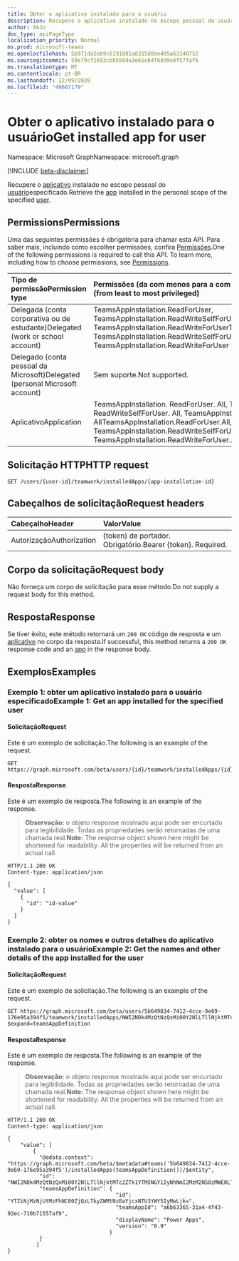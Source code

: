 ```yaml
---
title: Obter o aplicativo instalado para o usuário
description: Recupere o aplicativo instalado no escopo pessoal do usuário especificado.
author: AkJo
doc_type: apiPageType
localization_priority: Normal
ms.prod: microsoft-teams
ms.openlocfilehash: 5b971da2eb9c6191001a8315d0ee495a63140752
ms.sourcegitcommit: 59e79cf2693cbb550da3e61eb4f68d9e0f57faf6
ms.translationtype: MT
ms.contentlocale: pt-BR
ms.lasthandoff: 12/09/2020
ms.locfileid: "49607179"
---
```

# <a name="get-installed-app-for-user"></a><span data-ttu-id="4f46f-103">Obter o aplicativo instalado para o usuário</span><span class="sxs-lookup"><span data-stu-id="4f46f-103">Get installed app for user</span></span>

<span data-ttu-id="4f46f-104">Namespace: Microsoft Graph</span><span class="sxs-lookup"><span data-stu-id="4f46f-104">Namespace: microsoft.graph</span></span>

[!INCLUDE [beta-disclaimer](../../includes/beta-disclaimer.md)]

<span data-ttu-id="4f46f-105">Recupere o [aplicativo](../resources/teamsappinstallation.md) instalado no escopo pessoal do [usuário](../resources/user.md)especificado.</span><span class="sxs-lookup"><span data-stu-id="4f46f-105">Retrieve the [app](../resources/teamsappinstallation.md) installed in the personal scope of the specified [user](../resources/user.md).</span></span>

## <a name="permissions"></a><span data-ttu-id="4f46f-106">Permissions</span><span class="sxs-lookup"><span data-stu-id="4f46f-106">Permissions</span></span>

<span data-ttu-id="4f46f-p101">Uma das seguintes permissões é obrigatória para chamar esta API. Para saber mais, incluindo como escolher permissões, confira [Permissões](/graph/permissions-reference).</span><span class="sxs-lookup"><span data-stu-id="4f46f-p101">One of the following permissions is required to call this API. To learn more, including how to choose permissions, see [Permissions](/graph/permissions-reference).</span></span>

|<span data-ttu-id="4f46f-109">Tipo de permissão</span><span class="sxs-lookup"><span data-stu-id="4f46f-109">Permission type</span></span>      | <span data-ttu-id="4f46f-110">Permissões (da com menos para a com mais privilégios)</span><span class="sxs-lookup"><span data-stu-id="4f46f-110">Permissions (from least to most privileged)</span></span>              |
|:--------------------|:---------------------------------------------------------|
|<span data-ttu-id="4f46f-111">Delegada (conta corporativa ou de estudante)</span><span class="sxs-lookup"><span data-stu-id="4f46f-111">Delegated (work or school account)</span></span> | <span data-ttu-id="4f46f-112">TeamsAppInstallation.ReadForUser, TeamsAppInstallation.ReadWriteSelfForUser, TeamsAppInstallation.ReadWriteForUser</span><span class="sxs-lookup"><span data-stu-id="4f46f-112">TeamsAppInstallation.ReadForUser, TeamsAppInstallation.ReadWriteSelfForUser, TeamsAppInstallation.ReadWriteForUser</span></span> |
|<span data-ttu-id="4f46f-113">Delegado (conta pessoal da Microsoft)</span><span class="sxs-lookup"><span data-stu-id="4f46f-113">Delegated (personal Microsoft account)</span></span> | <span data-ttu-id="4f46f-114">Sem suporte.</span><span class="sxs-lookup"><span data-stu-id="4f46f-114">Not supported.</span></span>    |
|<span data-ttu-id="4f46f-115">Aplicativo</span><span class="sxs-lookup"><span data-stu-id="4f46f-115">Application</span></span> | <span data-ttu-id="4f46f-116">TeamsAppInstallation. ReadForUser. All, TeamsAppInstallation. ReadWriteSelfForUser. All, TeamsAppInstallation. ReadWriteForUser. All</span><span class="sxs-lookup"><span data-stu-id="4f46f-116">TeamsAppInstallation.ReadForUser.All, TeamsAppInstallation.ReadWriteSelfForUser.All, TeamsAppInstallation.ReadWriteForUser.All</span></span> |

## <a name="http-request"></a><span data-ttu-id="4f46f-117">Solicitação HTTP</span><span class="sxs-lookup"><span data-stu-id="4f46f-117">HTTP request</span></span>

<!-- { "blockType": "ignored" } -->

```http
GET /users/{user-id}/teamwork/installedApps/{app-installation-id}
```

## <a name="request-headers"></a><span data-ttu-id="4f46f-118">Cabeçalhos de solicitação</span><span class="sxs-lookup"><span data-stu-id="4f46f-118">Request headers</span></span>

| <span data-ttu-id="4f46f-119">Cabeçalho</span><span class="sxs-lookup"><span data-stu-id="4f46f-119">Header</span></span>       | <span data-ttu-id="4f46f-120">Valor</span><span class="sxs-lookup"><span data-stu-id="4f46f-120">Value</span></span> |
|:---------------|:--------|
| <span data-ttu-id="4f46f-121">Autorização</span><span class="sxs-lookup"><span data-stu-id="4f46f-121">Authorization</span></span>  | <span data-ttu-id="4f46f-p102">{token} de portador. Obrigatório.</span><span class="sxs-lookup"><span data-stu-id="4f46f-p102">Bearer {token}. Required.</span></span>  |

## <a name="request-body"></a><span data-ttu-id="4f46f-124">Corpo da solicitação</span><span class="sxs-lookup"><span data-stu-id="4f46f-124">Request body</span></span>

<span data-ttu-id="4f46f-125">Não forneça um corpo de solicitação para esse método.</span><span class="sxs-lookup"><span data-stu-id="4f46f-125">Do not supply a request body for this method.</span></span>

## <a name="response"></a><span data-ttu-id="4f46f-126">Resposta</span><span class="sxs-lookup"><span data-stu-id="4f46f-126">Response</span></span>

<span data-ttu-id="4f46f-127">Se tiver êxito, este método retornará um `200 OK` código de resposta e um [aplicativo](../resources/teamsappinstallation.md) no corpo da resposta.</span><span class="sxs-lookup"><span data-stu-id="4f46f-127">If successful, this method returns a `200 OK` response code and an [app](../resources/teamsappinstallation.md) in the response body.</span></span>

## <a name="examples"></a><span data-ttu-id="4f46f-128">Exemplos</span><span class="sxs-lookup"><span data-stu-id="4f46f-128">Examples</span></span>

### <a name="example-1-get-an-app-installed-for-the-specified-user"></a><span data-ttu-id="4f46f-129">Exemplo 1: obter um aplicativo instalado para o usuário especificado</span><span class="sxs-lookup"><span data-stu-id="4f46f-129">Example 1: Get an app installed for the specified user</span></span>

#### <a name="request"></a><span data-ttu-id="4f46f-130">Solicitação</span><span class="sxs-lookup"><span data-stu-id="4f46f-130">Request</span></span>

<span data-ttu-id="4f46f-131">Este é um exemplo de solicitação.</span><span class="sxs-lookup"><span data-stu-id="4f46f-131">The following is an example of the request.</span></span>

<!-- {
  "blockType": "request",
  "name": "user_list_teamsApps"
}-->
```msgraph-interactive
GET https://graph.microsoft.com/beta/users/{id}/teamwork/installedApps/{id}
```

#### <a name="response"></a><span data-ttu-id="4f46f-132">Resposta</span><span class="sxs-lookup"><span data-stu-id="4f46f-132">Response</span></span>

<span data-ttu-id="4f46f-133">Este é um exemplo de resposta.</span><span class="sxs-lookup"><span data-stu-id="4f46f-133">The following is an example of the response.</span></span>
><span data-ttu-id="4f46f-p103">**Observação:** o objeto response mostrado aqui pode ser encurtado para legibilidade. Todas as propriedades serão retornadas de uma chamada real.</span><span class="sxs-lookup"><span data-stu-id="4f46f-p103">**Note:** The response object shown here might be shortened for readability. All the properties will be returned from an actual call.</span></span>
<!-- {
  "blockType": "response",
  "name": "user_list_teamsApps",
  "truncated": true,
  "@odata.type": "microsoft.graph.teamsAppInstallation",
  "isCollection": false
} -->

```http
HTTP/1.1 200 OK
Content-type: application/json

{
  "value": [
    {
      "id": "id-value"
    }
  ]
}
```
### <a name="example-2-get-the-names-and-other-details-of-the-app-installed-for-the-user"></a><span data-ttu-id="4f46f-136">Exemplo 2: obter os nomes e outros detalhes do aplicativo instalado para o usuário</span><span class="sxs-lookup"><span data-stu-id="4f46f-136">Example 2: Get the names and other details of the app installed for the user</span></span>

#### <a name="request"></a><span data-ttu-id="4f46f-137">Solicitação</span><span class="sxs-lookup"><span data-stu-id="4f46f-137">Request</span></span>

<span data-ttu-id="4f46f-138">Este é um exemplo de solicitação.</span><span class="sxs-lookup"><span data-stu-id="4f46f-138">The following is an example of the request.</span></span>
<!-- {
  "blockType": "ignored",
  "name": "user_list_teamsApps_details"
}-->
```http
GET https://graph.microsoft.com/beta/users/5b649834-7412-4cce-9e69-176e95a394f5/teamwork/installedApps/NWI2NDk4MzQtNzQxMi00Y2NlLTllNjktMTc2ZTk1YTM5NGY1IyNhNmI2MzM2NS0zMWE0LTRmNDMtOTJlYy03MTBiNzE1NTdhZjk=?$expand=teamsAppDefinition
```

#### <a name="response"></a><span data-ttu-id="4f46f-139">Resposta</span><span class="sxs-lookup"><span data-stu-id="4f46f-139">Response</span></span>

<span data-ttu-id="4f46f-140">Este é um exemplo de resposta.</span><span class="sxs-lookup"><span data-stu-id="4f46f-140">The following is an example of the response.</span></span>

><span data-ttu-id="4f46f-p104">**Observação:** o objeto response mostrado aqui pode ser encurtado para legibilidade. Todas as propriedades serão retornadas de uma chamada real.</span><span class="sxs-lookup"><span data-stu-id="4f46f-p104">**Note:** The response object shown here might be shortened for readability. All the properties will be returned from an actual call.</span></span>
<!-- {
  "blockType": "response",
  "name": "user_list_teamsApps_details",
  "truncated": true,
  "@odata.type": "microsoft.graph.teamsAppInstallation",
  "isCollection": false
} -->

```http
HTTP/1.1 200 OK
Content-type: application/json

{
    "value": [
        {
          "@odata.context": "https://graph.microsoft.com/beta/$metadata#teams('5b649834-7412-4cce-9e69-176e95a394f5')/installedApps(teamsAppDefinition())/$entity",
          "id": "NWI2NDk4MzQtNzQxMi00Y2NlLTllNjktMTc2ZTk1YTM5NGY1IyNhNmI2MzM2NS0zMWE0LTRmNDMtOTJlYy03MTBiNzE1NTdhZjk=",
          "teamsAppDefinition": {
                                  "id": "YTZiNjMzNjUtMzFhNC00ZjQzLTkyZWMtNzEwYjcxNTU3YWY5IyMwLjk=",
                                  "teamsAppId": "a6b63365-31a4-4f43-92ec-710b71557af9",
                                  "displayName": "Power Apps",
                                  "version": "0.9"
                                }
          }
         ]
}
```

<!-- uuid: 8fcb5dbc-d5aa-4681-8e31-b001d5168d79
2015-10-25 14:57:30 UTC -->
<!-- {
  "type": "#page.annotation",
  "description": "User get teamsAppInstallations",
  "keywords": "",
  "section": "documentation",
  "tocPath": ""
}-->
